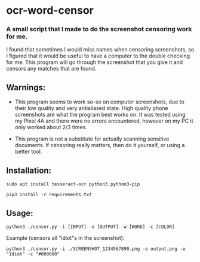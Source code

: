 # ocr-word-censor

### A small script that I made to do the screenshot censoring work for me.

I found that sometimes I would miss names when censoring screenshots, so I figured that it would be useful to have a computer to the double checking for me. This program will go through the screenshot that you give it and censors any matches that are found.

## Warnings:

- This program seems to work so-so on computer screenshots, due to their low quality and very antialiased state. High quality phone screenshots are what the program best works on. It was tested using my Pixel 4A and there were no errors encountered, however on my PC it only worked about 2/3 times.

- This program is not a substitute for actually scanning sensitive documents. If censoring really matters, then do it yourself, or using a better tool.

## Installation:

`sudo apt install tesseract-ocr python3 python3-pip`

`pip3 install -r requirements.txt`

## Usage:

`python3 ./censor.py -i [INPUT] -o [OUTPUT] -w [WORD] -c [COLOR]`

Example (censors all "idiot"s in the screenshot):

`python3 ./censor.py -i ./SCREENSHOT_1234567890.png -o output.png -w "Idiot" -c "#000000"`
